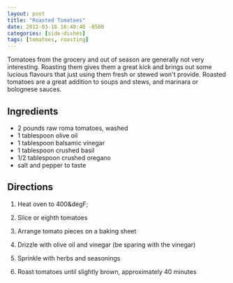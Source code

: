 ```yaml
---
layout: post
title: "Roasted Tomatoes"
date: 2012-03-16 16:40:48 -0500
categories: [side-dishes]
tags: [tomatoes, roasting]
---
```

Tomatoes from the grocery and out of season are generally not very interesting. Roasting them gives them a great kick and brings out some lucious flavours that just using them fresh or stewed won't provide. Roasted tomatoes are a great addition to soups and stews, and marinara or bolognese sauces.


## Ingredients
* 2 pounds raw roma tomatoes, washed
* 1 tablespoon olive oil
* 1 tablespoon balsamic vinegar
* 1 tablespoon crushed basil
* 1/2 tablespoon crushed oregano
* salt and pepper to taste


## Directions

1.  Heat oven to 400&degF;

1.  Slice or eighth tomatoes

1.  Arrange tomato pieces on a baking sheet

1.  Drizzle with olive oil and vinegar (be sparing with the vinegar)

1.  Sprinkle with herbs and seasonings

1.  Roast tomatoes until slightly brown, approximately 40 minutes

